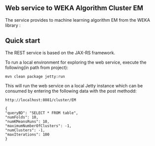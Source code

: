 ## Web service to WEKA Algorithm Cluster EM

The service provides to machine learning algorithm EM from the WEKA library :

## Quick start

The REST service is based on the JAX-RS framework. 

To run a local environment for exploring the web service, execute the following(in path from project):

```
mvn clean package jetty:run
```

This will run the web service on a local Jetty instance which can be consumed by entering the following data with the post methodd:

```
http://localhost:8081/cluster/EM

{
"queryBD": "SELECT * FROM table",
"numFolds": 10,
"numKMeansRuns": 10,
"maximumNumberOfClusters": -1,
"numClusters": -1,
"maxIterations": 100
}